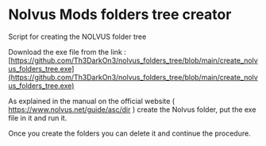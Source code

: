 # Nolvus Mods folders tree creator
Script for creating the NOLVUS folder tree

Download the exe file from the link : [https://github.com/Th3DarkOn3/nolvus_folders_tree/blob/main/create_nolvus_folders_tree.exe](https://github.com/Th3DarkOn3/nolvus_folders_tree/blob/main/create_nolvus_folders_tree.exe)

As explained in the manual on the official website ( https://www.nolvus.net/guide/asc/dir ) create the Nolvus folder, put the exe file in it and run it.

Once you create the folders you can delete it and continue the procedure.
